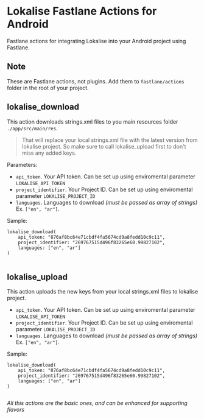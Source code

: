 # Lokalise Fastlane Actions for Android

Fastlane actions for integrating Lokalise into your Android project using Fastlane.

## Note

These are Fastlane actions, not plugins. Add them to `fastlane/actions` folder in the root of your project.

## lokalise_download

This action downloads strings.xml files to you main resources folder `./app/src/main/res`.

>That will replace your local strings.xml file with the latest version from lokalise project. 
>So make sure to call lokalise_upload first to don't miss any added keys.

Parameters:

- `api_token`. Your API token. Can be set up using enviromental parameter `LOKALISE_API_TOKEN`
- `project_identifier`. Your Project ID. Can be set up using enviromental parameter `LOKALISE_PROJECT_ID`
- `languages`. Languages to download *(must be passed as array of strings)* Ex. `["en", "ar"]`.

Sample:
```
lokalise_download(
    api_token: "876af8bc64e71cbdf4fa5674cd9a8fedd10c9c11",
    project_identifier: "269767515d496f83265e60.99827102",
    languages: ["en", "ar"]
)
        
```

## lokalise_upload

This action uploads the new keys from your local strings.xml files to lokalise project.

- `api_token`. Your API token. Can be set up using enviromental parameter `LOKALISE_API_TOKEN`
- `project_identifier`. Your Project ID. Can be set up using enviromental parameter `LOKALISE_PROJECT_ID`
- `languages`. Languages to download *(must be passed as array of strings)* Ex. `["en", "ar"]`.

Sample:
```
lokalise_download(
    api_token: "876af8bc64e71cbdf4fa5674cd9a8fedd10c9c11",
    project_identifier: "269767515d496f83265e60.99827102",
    languages: ["en", "ar"]
)
        
```


_All this actions are the basic ones, and can be enhanced for supporting flavors_
